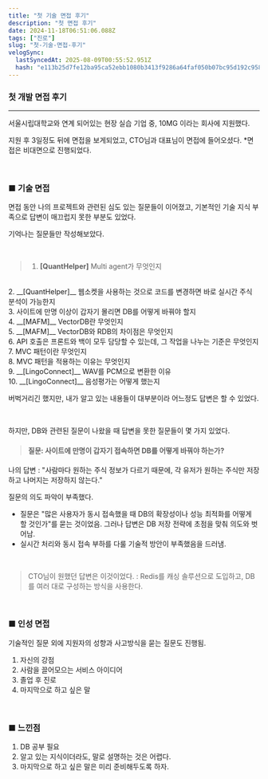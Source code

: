 ```yaml
---
title: "첫 기술 면접 후기"
description: "첫 면접 후기"
date: 2024-11-18T06:51:06.088Z
tags: ["진로"]
slug: "첫-기술-면접-후기"
velogSync:
  lastSyncedAt: 2025-08-09T00:55:52.951Z
  hash: "e113b25d7fe12ba95ca52ebb1080b3413f9286a64faf050b07bc95d192c958aa"
---
```


### 첫 개발 면접 후기

---

서울시립대학교와 연계 되어있는 현장 실습 기업 중, 10MG 이라는 회사에 지원했다.

지원 후 3일정도 뒤에 면접을 보게되었고, CTO님과 대표님이 면접에 들어오셨다. *면접은 비대면으로 진행되었다.

<br>


### ■ 기술 면접
면접 동안 나의 프로젝트와 관련된 심도 있는 질문들이 이어졌고, 기본적인 기술 지식 부족으로 답변이 매끄럽지 못한 부분도 있었다. 

기억나는 질문들만 작성해보았다.

<br>

>1. __[QuantHelper]__ Multi agent가 무엇인지
<br>
2. __[QuantHelper]__ 웹소켓을 사용하는 것으로 코드를 변경하면 바로 실시간 주식 분석이 가능한지
<br>
3. 사이트에 만명 이상이 갑자기 몰리면 DB를 어떻게 바꿔야 할지
<br>
4. __[MAFM]__ VectorDB란 무엇인지
<br>
5. __[MAFM]__ VectorDB와 RDB의 차이점은 무엇인지
<br>
6. API 호출은 프론트와 백이 모두 담당할 수 있는데, 그 작업을 나누는 기준은 무엇인지
<br>
7. MVC 패턴이란 무엇인지
<br>
8. MVC 패턴을 적용하는 이유는 무엇인지
<br>
9. __[LingoConnect]__ WAV를 PCM으로 변환한 이유
<br>
10. __[LingoConnect]__ 음성평가는 어떻게 했는지

버벅거리긴 했지만, 내가 알고 있는 내용들이 대부분이라 어느정도 답변은 할 수 있었다.

<br>

하지만, DB와 관련된 질문이 나왔을 때 답변을 못한 질문들이 몇 가지 있었다.

> #### 질문: 사이트에 만명이 갑자기 접속하면 DB를 어떻게 바꿔야 하는가?

나의 답변
: "사람마다 원하는 주식 정보가 다르기 때문에, 각 유저가 원하는 주식만 저장하고 나머지는 저장하지 않는다."

질문의 의도 파악이 부족했다.
   - 질문은 "많은 사용자가 동시 접속했을 때 DB의 확장성이나 성능 최적화를 어떻게 할 것인가"를 묻는 것이었음. 
   그러나 답변은 DB 저장 전략에 초점을 맞춰 의도와 벗어남.
   - 실시간 처리와 동시 접속 부하를 다룰 기술적 방안이 부족했음을 드러냄.
   
<br>

>CTO님이 원했던 답변은 이것이었다.
: Redis를 캐싱 솔루션으로 도입하고, DB를 여러 대로 구성하는 방식을 사용한다.


<br>

### ■ 인성 면접
기술적인 질문 외에 지원자의 성향과 사고방식을 묻는 질문도 진행됨.

1. 자신의 강점
2. 사람을 끌어모으는 서비스 아이디어
3. 졸업 후 진로
4. 마지막으로 하고 싶은 말

<br>

### ■ 느낀점
1. DB 공부 필요
2. 알고 있는 지식이더라도, 말로 설명하는 것은 어렵다.
3. 마지막으로 하고 싶은 말은 미리 준비해두도록 하자.

